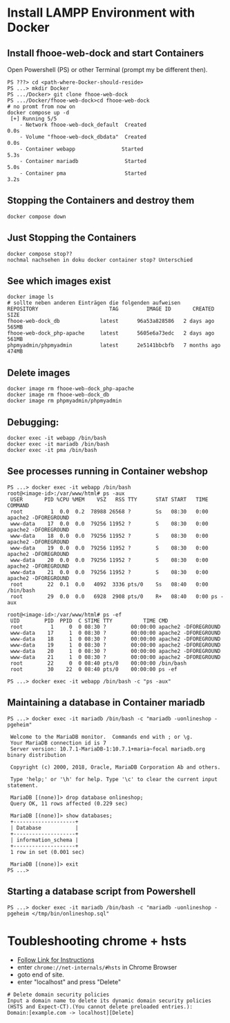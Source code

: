 # Install LAMPP  Environment with Docker
## Install fhooe-web-dock and start Containers
Open Powershell (PS) or other Terminal (prompt my be different then).
```shell
PS ???> cd <path-where-Docker-should-reside>
PS ...> mkdir Docker
PS .../Docker> git clone fhooe-web-dock
PS .../Docker/fhooe-web-dock>cd fhooe-web-dock
# no promt from now on
docker compose up -d
 [+] Running 5/5
    - Network fhooe-web-dock_default  Created                                                                   0.0s
    - Volume "fhooe-web-dock_dbdata"  Created                                                                   0.0s
    - Container webapp               Started                                                                   5.3s
    - Container mariadb               Started                                                                   5.0s
    - Container pma                   Started                                                                   3.2s
```
## Stopping the Containers and destroy them
```shell
docker compose down
```
## Just Stopping the Containers
```shell
docker compose stop?? 
nochmal nachsehen in doku docker container stop? Unterschied
```
## See which images exist
```shell
docker image ls
# sollte neben anderen Einträgen die folgenden aufweisen
REPOSITORY                       TAG         IMAGE ID       CREATED        SIZE
fhooe-web-dock_db             latest      96a53a828586   2 days ago     565MB
fhooe-web-dock_php-apache     latest      5605e6a73edc   2 days ago     561MB
phpmyadmin/phpmyadmin         latest      2e5141bbcbfb   7 months ago   474MB
```
## Delete images
```shell
docker image rm fhooe-web-dock_php-apache
docker image rm fhooe-web-dock_db
docker image rm phpmyadmin/phpmyadmin
```
## Debugging:
```shell
docker exec -it webapp /bin/bash
docker exec -it mariadb /bin/bash
docker exec -it pma /bin/bash
```
## See processes running in Container webshop
```shell
PS ...> docker exec -it webapp /bin/bash
root@<image-id>:/var/www/html# ps -aux
 USER       PID %CPU %MEM    VSZ   RSS TTY      STAT START   TIME COMMAND
 root         1  0.0  0.2  78988 26568 ?        Ss   08:30   0:00 apache2 -DFOREGROUND
 www-data    17  0.0  0.0  79256 11952 ?        S    08:30   0:00 apache2 -DFOREGROUND
 www-data    18  0.0  0.0  79256 11952 ?        S    08:30   0:00 apache2 -DFOREGROUND
 www-data    19  0.0  0.0  79256 11952 ?        S    08:30   0:00 apache2 -DFOREGROUND
 www-data    20  0.0  0.0  79256 11952 ?        S    08:30   0:00 apache2 -DFOREGROUND
 www-data    21  0.0  0.0  79256 11952 ?        S    08:30   0:00 apache2 -DFOREGROUND
 root        22  0.1  0.0   4092  3336 pts/0    Ss   08:40   0:00 /bin/bash
 root        29  0.0  0.0   6928  2908 pts/0    R+   08:40   0:00 ps -aux

root@<image-id>:/var/www/html# ps -ef
 UID        PID  PPID  C STIME TTY          TIME CMD
 root         1     0  0 08:30 ?        00:00:00 apache2 -DFOREGROUND
 www-data    17     1  0 08:30 ?        00:00:00 apache2 -DFOREGROUND
 www-data    18     1  0 08:30 ?        00:00:00 apache2 -DFOREGROUND
 www-data    19     1  0 08:30 ?        00:00:00 apache2 -DFOREGROUND
 www-data    20     1  0 08:30 ?        00:00:00 apache2 -DFOREGROUND
 www-data    21     1  0 08:30 ?        00:00:00 apache2 -DFOREGROUND
 root        22     0  0 08:40 pts/0    00:00:00 /bin/bash
 root        30    22  0 08:40 pts/0    00:00:00 ps -ef

PS ...> docker exec -it webapp /bin/bash -c "ps -aux"

```
## Maintaining a database in Container mariadb
```shell
PS ...> docker exec -it mariadb /bin/bash -c "mariadb -uonlineshop -pgeheim"

 Welcome to the MariaDB monitor.  Commands end with ; or \g.
 Your MariaDB connection id is 7
 Server version: 10.7.1-MariaDB-1:10.7.1+maria~focal mariadb.org binary distribution

 Copyright (c) 2000, 2018, Oracle, MariaDB Corporation Ab and others.

 Type 'help;' or '\h' for help. Type '\c' to clear the current input statement.

 MariaDB [(none)]> drop database onlineshop;
 Query OK, 11 rows affected (0.229 sec)

 MariaDB [(none)]> show databases;
 +--------------------+
 | Database           |
 +--------------------+
 | information_schema |
 +--------------------+
 1 row in set (0.001 sec)

 MariaDB [(none)]> exit
PS ...>
```
## Starting a database script from Powershell
```shell
PS ...> docker exec -it mariadb /bin/bash -c "mariadb -uonlineshop -pgeheim </tmp/bin/onlineshop.sql"
```

# Toubleshooting chrome + hsts
- [Follow Link for Instructions](https://superuser.com/questions/1400200/chrome-persistently-redirecting-to-https-for-http-site)
- enter `chrome://net-internals/#hsts` in Chrome Browser
- goto end of site. 
- enter "localhost" and press "Delete"
```
# Delete domain security policies
Input a domain name to delete its dynamic domain security policies (HSTS and Expect-CT).(You cannot delete preloaded entries.):
Domain:[example.com -> localhost][Delete]
```
